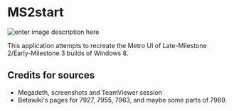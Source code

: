 # MS2start
![enter image description here](https://raw.githubusercontent.com/betalike/MS2start/master/MS2start/readme.png)

This application attempts to recreate the Metro UI of Late-Milestone 2/Early-Milestone 3 builds of Windows 8.

## Credits for sources
+ Megadeth, screenshots and TeamViewer session
+ Betawiki's pages for 7927, 7955, 7963, and maybe some parts of 7989.
